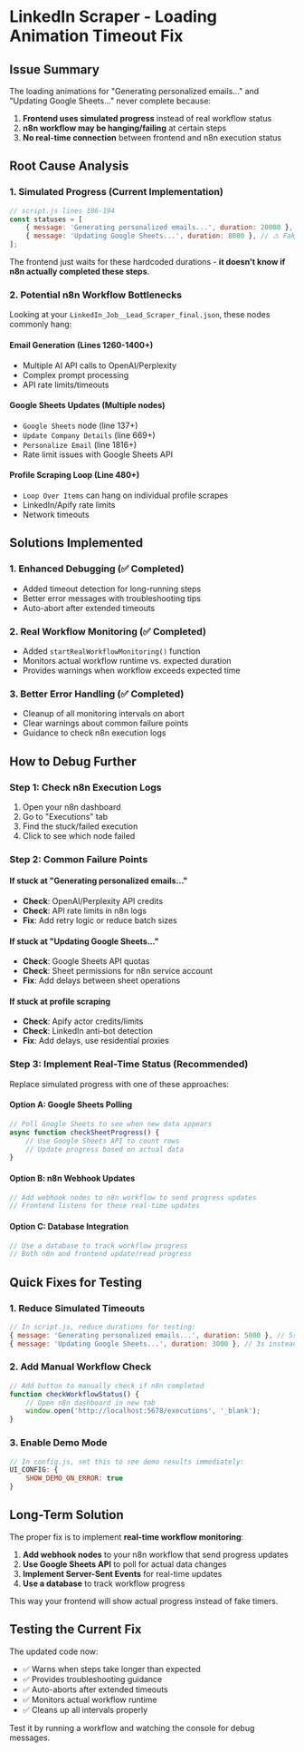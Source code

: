 # LinkedIn Scraper - Loading Animation Timeout Fix

## Issue Summary
The loading animations for "Generating personalized emails..." and "Updating Google Sheets..." never complete because:

1. **Frontend uses simulated progress** instead of real workflow status
2. **n8n workflow may be hanging/failing** at certain steps
3. **No real-time connection** between frontend and n8n execution status

## Root Cause Analysis

### 1. Simulated Progress (Current Implementation)
```javascript
// script.js lines 186-194
const statuses = [
    { message: 'Generating personalized emails...', duration: 20000 }, // ⚠️ Fake 20s timeout
    { message: 'Updating Google Sheets...', duration: 8000 }, // ⚠️ Fake 8s timeout
];
```

The frontend just waits for these hardcoded durations - **it doesn't know if n8n actually completed these steps**.

### 2. Potential n8n Workflow Bottlenecks

Looking at your `LinkedIn_Job__Lead_Scraper_final.json`, these nodes commonly hang:

#### Email Generation (Lines 1260-1400+)
- Multiple AI API calls to OpenAI/Perplexity
- Complex prompt processing 
- API rate limits/timeouts

#### Google Sheets Updates (Multiple nodes)
- `Google Sheets` node (line 137+)
- `Update Company Details` (line 669+) 
- `Personalize Email` (line 1816+)
- Rate limit issues with Google Sheets API

#### Profile Scraping Loop (Line 480+)
- `Loop Over Items` can hang on individual profile scrapes
- LinkedIn/Apify rate limits
- Network timeouts

## Solutions Implemented

### 1. Enhanced Debugging (✅ Completed)
- Added timeout detection for long-running steps
- Better error messages with troubleshooting tips
- Auto-abort after extended timeouts

### 2. Real Workflow Monitoring (✅ Completed)
- Added `startRealWorkflowMonitoring()` function
- Monitors actual workflow runtime vs. expected duration
- Provides warnings when workflow exceeds expected time

### 3. Better Error Handling (✅ Completed)
- Cleanup of all monitoring intervals on abort
- Clear warnings about common failure points
- Guidance to check n8n execution logs

## How to Debug Further

### Step 1: Check n8n Execution Logs
1. Open your n8n dashboard
2. Go to "Executions" tab
3. Find the stuck/failed execution
4. Click to see which node failed

### Step 2: Common Failure Points

#### If stuck at "Generating personalized emails..."
- **Check**: OpenAI/Perplexity API credits
- **Check**: API rate limits in n8n logs  
- **Fix**: Add retry logic or reduce batch sizes

#### If stuck at "Updating Google Sheets..."
- **Check**: Google Sheets API quotas
- **Check**: Sheet permissions for n8n service account
- **Fix**: Add delays between sheet operations

#### If stuck at profile scraping
- **Check**: Apify actor credits/limits
- **Check**: LinkedIn anti-bot detection
- **Fix**: Add delays, use residential proxies

### Step 3: Implement Real-Time Status (Recommended)

Replace simulated progress with one of these approaches:

#### Option A: Google Sheets Polling
```javascript
// Poll Google Sheets to see when new data appears
async function checkSheetProgress() {
    // Use Google Sheets API to count rows
    // Update progress based on actual data
}
```

#### Option B: n8n Webhook Updates  
```javascript
// Add webhook nodes to n8n workflow to send progress updates
// Frontend listens for these real-time updates
```

#### Option C: Database Integration
```javascript
// Use a database to track workflow progress
// Both n8n and frontend update/read progress
```

## Quick Fixes for Testing

### 1. Reduce Simulated Timeouts
```javascript
// In script.js, reduce durations for testing:
{ message: 'Generating personalized emails...', duration: 5000 }, // 5s instead of 20s
{ message: 'Updating Google Sheets...', duration: 3000 }, // 3s instead of 8s
```

### 2. Add Manual Workflow Check
```javascript
// Add button to manually check if n8n completed
function checkWorkflowStatus() {
    // Open n8n dashboard in new tab
    window.open('http://localhost:5678/executions', '_blank');
}
```

### 3. Enable Demo Mode
```javascript
// In config.js, set this to see demo results immediately:
UI_CONFIG: {
    SHOW_DEMO_ON_ERROR: true
}
```

## Long-Term Solution

The proper fix is to implement **real-time workflow monitoring**:

1. **Add webhook nodes** to your n8n workflow that send progress updates
2. **Use Google Sheets API** to poll for actual data changes  
3. **Implement Server-Sent Events** for real-time updates
4. **Use a database** to track workflow progress

This way your frontend will show actual progress instead of fake timers.

## Testing the Current Fix

The updated code now:
- ✅ Warns when steps take longer than expected
- ✅ Provides troubleshooting guidance  
- ✅ Auto-aborts after extended timeouts
- ✅ Monitors actual workflow runtime
- ✅ Cleans up all intervals properly

Test it by running a workflow and watching the console for debug messages. 
